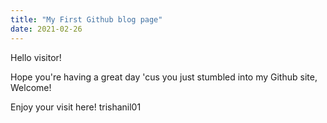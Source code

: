 ```yaml
---
title: "My First Github blog page"
date: 2021-02-26
---
```

Hello visitor! 

Hope you're having a great day 'cus you just stumbled into my Github site, Welcome!

Enjoy your visit here!
trishanil01
